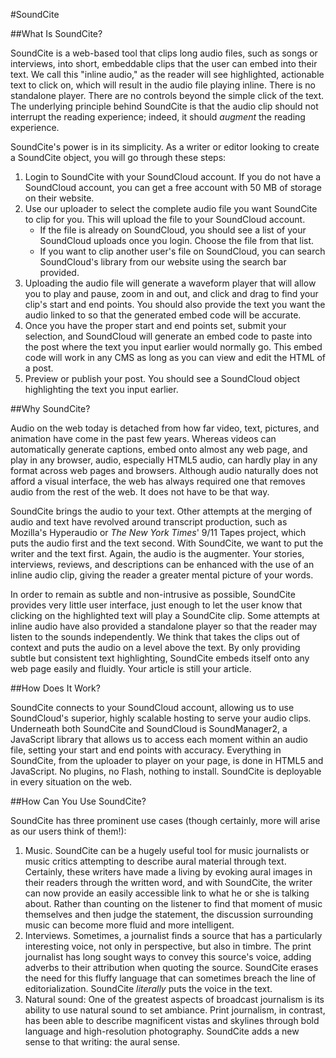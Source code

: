 #SoundCite

##What Is SoundCite?

SoundCite is a web-based tool that clips long audio files, such as songs or interviews, into short, embeddable clips that the user can embed into their text. We call this "inline audio," as the reader will see highlighted, actionable text to click on, which will result in the audio file playing inline. There is no standalone player. There are no controls beyond the simple click of the text. The underlying principle behind SoundCite is that the audio clip should not interrupt the reading experience; indeed, it should *augment* the reading experience. 

SoundCite's power is in its simplicity. As a writer or editor looking to create a SoundCite object, you will go through these steps:

1. Login to SoundCite with your SoundCloud account. If you do not have a SoundCloud account, you can get a free account with 50 MB of storage on their website.
2. Use our uploader to select the complete audio file you want SoundCite to clip for you. This will upload the file to your SoundCloud account. 
	* If the file is already on SoundCloud, 	you should see a list of your SoundCloud 	uploads once you login. Choose the file 	from that list.
	* If you want to clip another user's file 	on SoundCloud, you can search SoundCloud's 	library from our website using the search 	bar provided.
3. Uploading the audio file will generate a waveform player that will allow you to play and pause, zoom in and out, and click and drag to find your clip's start and end points. You should also provide the text you want the audio linked to so that the generated embed code will be accurate.
4. Once you have the proper start and end points set, submit your selection, and SoundCloud will generate an embed code to paste into the post where the text you input earlier would normally go. This embed code will work in any CMS as long as you can view and edit the HTML of a post.
5. Preview or publish your post. You should see a SoundCloud object highlighting the text you input earlier.

##Why SoundCite?

Audio on the web today is detached from how far video, text, pictures, and animation have come in the past few years. Whereas videos can automatically generate captions, embed onto almost any web page, and play in any browser, audio, especially HTML5 audio, can hardly play in any format across web pages and browsers. Although audio naturally does not afford a visual interface, the web has always required one that removes audio from the rest of the web. It does not have to be that way. 

SoundCite brings the audio to your text.  Other attempts at the merging of audio and text have revolved around transcript production, such as Mozilla's Hyperaudio or *The New York Times*' 9/11 Tapes project, which puts the audio first and the text second. With SoundCite, we want to put the writer and the text first. Again, the audio is the augmenter. Your stories, interviews, reviews, and descriptions can be enhanced with the use of an inline audio clip, giving the reader a greater mental picture of your words.

In order to remain as subtle and non-intrusive as possible, SoundCite provides very little user interface, just enough to let the user know that clicking on the highlighted text will play a SoundCite clip. Some attempts at inline audio have also provided a standalone player so that the reader may listen to the sounds independently. We think that takes the clips out of context and puts the audio on a level above the text. By only providing subtle but consistent text highlighting, SoundCite embeds itself onto any web page easily and fluidly. Your article is still your article.

##How Does It Work?

SoundCite connects to your SoundCloud account, allowing us to use SoundCloud's superior, highly scalable hosting to serve your audio clips. Underneath both SoundCite and SoundCloud is SoundManager2, a JavaScript library that allows us to access each moment within an audio file, setting your start and end points with accuracy. Everything in SoundCite, from the uploader to player on your page, is done in HTML5 and JavaScript. No plugins, no Flash, nothing to install. SoundCite is deployable in every situation on the web.

##How Can You Use SoundCite?

SoundCite has three prominent use cases (though certainly, more will arise as our users think of them!):

1. Music. SoundCite can be a hugely useful tool for music journalists or music critics attempting to describe aural material through text. Certainly, these writers have made a living by evoking aural images in their readers through the written word, and with SoundCite, the writer can now provide an easily accessible link to what he or she is talking about. Rather than counting on the listener to find that moment of music themselves and then judge the statement, the discussion surrounding music can become more fluid and more intelligent.
2. Interviews. Sometimes, a journalist finds a source that has a particularly interesting voice, not only in perspective, but also in timbre. The print journalist has long sought ways to convey this source's voice, adding adverbs to their attribution when quoting the source. SoundCite erases the need for this fluffy language that can sometimes breach the line of editorialization. SoundCite *literally* puts the voice in the text.
3. Natural sound: One of the greatest aspects of broadcast journalism is its ability to use natural sound to set ambiance. Print journalism, in contrast, has been able to describe magnificent vistas and skylines through bold language and high-resolution photography. SoundCite adds a new sense to that writing: the aural sense.